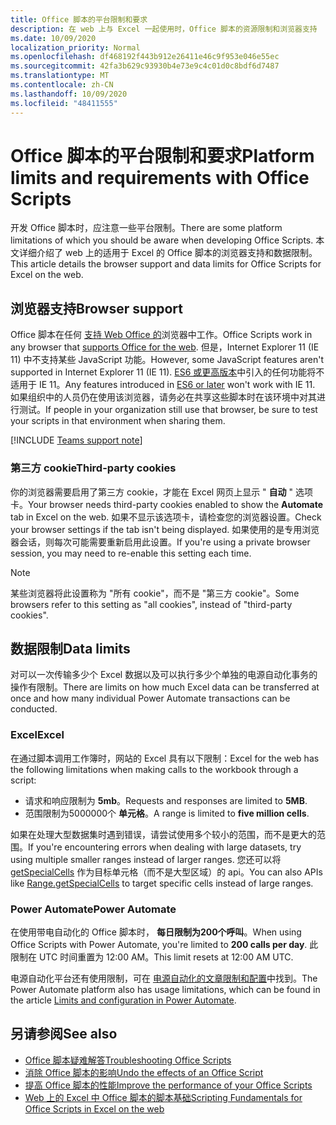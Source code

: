 ```yaml
---
title: Office 脚本的平台限制和要求
description: 在 web 上与 Excel 一起使用时，Office 脚本的资源限制和浏览器支持
ms.date: 10/09/2020
localization_priority: Normal
ms.openlocfilehash: df468192f443b912e26411e46c9f953e046e55ec
ms.sourcegitcommit: 42fa3b629c93930b4e73e9c4c01d0c8bdf6d7487
ms.translationtype: MT
ms.contentlocale: zh-CN
ms.lasthandoff: 10/09/2020
ms.locfileid: "48411555"
---
```

# <a name="platform-limits-and-requirements-with-office-scripts"></a><span data-ttu-id="be878-103">Office 脚本的平台限制和要求</span><span class="sxs-lookup"><span data-stu-id="be878-103">Platform limits and requirements with Office Scripts</span></span>

<span data-ttu-id="be878-104">开发 Office 脚本时，应注意一些平台限制。</span><span class="sxs-lookup"><span data-stu-id="be878-104">There are some platform limitations of which you should be aware when developing Office Scripts.</span></span> <span data-ttu-id="be878-105">本文详细介绍了 web 上的适用于 Excel 的 Office 脚本的浏览器支持和数据限制。</span><span class="sxs-lookup"><span data-stu-id="be878-105">This article details the browser support and data limits for Office Scripts for Excel on the web.</span></span>

## <a name="browser-support"></a><span data-ttu-id="be878-106">浏览器支持</span><span class="sxs-lookup"><span data-stu-id="be878-106">Browser support</span></span>

<span data-ttu-id="be878-107">Office 脚本在任何 [支持 Web Office 的](https://support.microsoft.com/office/ad1303e0-a318-47aa-b409-d3a5eb44e452)浏览器中工作。</span><span class="sxs-lookup"><span data-stu-id="be878-107">Office Scripts work in any browser that [supports Office for the web](https://support.microsoft.com/office/ad1303e0-a318-47aa-b409-d3a5eb44e452).</span></span> <span data-ttu-id="be878-108">但是，Internet Explorer 11 (IE 11) 中不支持某些 JavaScript 功能。</span><span class="sxs-lookup"><span data-stu-id="be878-108">However, some JavaScript features aren't supported in Internet Explorer 11 (IE 11).</span></span> <span data-ttu-id="be878-109">[ES6 或更高版本](https://www.w3schools.com/Js/js_es6.asp)中引入的任何功能将不适用于 IE 11。</span><span class="sxs-lookup"><span data-stu-id="be878-109">Any features introduced in [ES6 or later](https://www.w3schools.com/Js/js_es6.asp) won't work with IE 11.</span></span> <span data-ttu-id="be878-110">如果组织中的人员仍在使用该浏览器，请务必在共享这些脚本时在该环境中对其进行测试。</span><span class="sxs-lookup"><span data-stu-id="be878-110">If people in your organization still use that browser, be sure to test your scripts in that environment when sharing them.</span></span>

[!INCLUDE [Teams support note](../includes/teams-support-note.md)]

### <a name="third-party-cookies"></a><span data-ttu-id="be878-111">第三方 cookie</span><span class="sxs-lookup"><span data-stu-id="be878-111">Third-party cookies</span></span>

<span data-ttu-id="be878-112">你的浏览器需要启用了第三方 cookie，才能在 Excel 网页上显示 " **自动** " 选项卡。</span><span class="sxs-lookup"><span data-stu-id="be878-112">Your browser needs third-party cookies enabled to show the **Automate** tab in Excel on the web.</span></span> <span data-ttu-id="be878-113">如果不显示该选项卡，请检查您的浏览器设置。</span><span class="sxs-lookup"><span data-stu-id="be878-113">Check your browser settings if the tab isn't being displayed.</span></span> <span data-ttu-id="be878-114">如果使用的是专用浏览器会话，则每次可能需要重新启用此设置。</span><span class="sxs-lookup"><span data-stu-id="be878-114">If you're using a private browser session, you may need to re-enable this setting each time.</span></span>

> [!NOTE]
> <span data-ttu-id="be878-115">某些浏览器将此设置称为 "所有 cookie"，而不是 "第三方 cookie"。</span><span class="sxs-lookup"><span data-stu-id="be878-115">Some browsers refer to this setting as "all cookies", instead of "third-party cookies".</span></span>

## <a name="data-limits"></a><span data-ttu-id="be878-116">数据限制</span><span class="sxs-lookup"><span data-stu-id="be878-116">Data limits</span></span>

<span data-ttu-id="be878-117">对可以一次传输多少个 Excel 数据以及可以执行多少个单独的电源自动化事务的操作有限制。</span><span class="sxs-lookup"><span data-stu-id="be878-117">There are limits on how much Excel data can be transferred at once and how many individual Power Automate transactions can be conducted.</span></span>

### <a name="excel"></a><span data-ttu-id="be878-118">Excel</span><span class="sxs-lookup"><span data-stu-id="be878-118">Excel</span></span>

<span data-ttu-id="be878-119">在通过脚本调用工作簿时，网站的 Excel 具有以下限制：</span><span class="sxs-lookup"><span data-stu-id="be878-119">Excel for the web has the following limitations when making calls to the workbook through a script:</span></span>

- <span data-ttu-id="be878-120">请求和响应限制为 **5mb**。</span><span class="sxs-lookup"><span data-stu-id="be878-120">Requests and responses are limited to **5MB**.</span></span>
- <span data-ttu-id="be878-121">范围限制为5000000个 **单元格**。</span><span class="sxs-lookup"><span data-stu-id="be878-121">A range is limited to **five million cells**.</span></span>

<span data-ttu-id="be878-122">如果在处理大型数据集时遇到错误，请尝试使用多个较小的范围，而不是更大的范围。</span><span class="sxs-lookup"><span data-stu-id="be878-122">If you're encountering errors when dealing with large datasets, try using multiple smaller ranges instead of larger ranges.</span></span> <span data-ttu-id="be878-123">您还可以将 [getSpecialCells](/javascript/api/office-scripts/excelscript/excelscript.range#getspecialcells-celltype--cellvaluetype-) 作为目标单元格（而不是大型区域）的 api。</span><span class="sxs-lookup"><span data-stu-id="be878-123">You can also APIs like [Range.getSpecialCells](/javascript/api/office-scripts/excelscript/excelscript.range#getspecialcells-celltype--cellvaluetype-) to target specific cells instead of large ranges.</span></span>

### <a name="power-automate"></a><span data-ttu-id="be878-124">Power Automate</span><span class="sxs-lookup"><span data-stu-id="be878-124">Power Automate</span></span>

<span data-ttu-id="be878-125">在使用带电自动化的 Office 脚本时， **每日限制为200个呼叫**。</span><span class="sxs-lookup"><span data-stu-id="be878-125">When using Office Scripts with Power Automate, you're limited to **200 calls per day**.</span></span> <span data-ttu-id="be878-126">此限制在 UTC 时间重置为 12:00 AM。</span><span class="sxs-lookup"><span data-stu-id="be878-126">This limit resets at 12:00 AM UTC.</span></span>

<span data-ttu-id="be878-127">电源自动化平台还有使用限制，可在 [电源自动化的文章限制和配置](/power-automate/limits-and-config)中找到。</span><span class="sxs-lookup"><span data-stu-id="be878-127">The Power Automate platform also has usage limitations, which can be found in the article [Limits and configuration in Power Automate](/power-automate/limits-and-config).</span></span>

## <a name="see-also"></a><span data-ttu-id="be878-128">另请参阅</span><span class="sxs-lookup"><span data-stu-id="be878-128">See also</span></span>

- [<span data-ttu-id="be878-129">Office 脚本疑难解答</span><span class="sxs-lookup"><span data-stu-id="be878-129">Troubleshooting Office Scripts</span></span>](troubleshooting.md)
- [<span data-ttu-id="be878-130">消除 Office 脚本的影响</span><span class="sxs-lookup"><span data-stu-id="be878-130">Undo the effects of an Office Script</span></span>](undo.md)
- [<span data-ttu-id="be878-131">提高 Office 脚本的性能</span><span class="sxs-lookup"><span data-stu-id="be878-131">Improve the performance of your Office Scripts</span></span>](../develop/web-client-performance.md)
- [<span data-ttu-id="be878-132">Web 上的 Excel 中 Office 脚本的脚本基础</span><span class="sxs-lookup"><span data-stu-id="be878-132">Scripting Fundamentals for Office Scripts in Excel on the web</span></span>](../develop/scripting-fundamentals.md)
